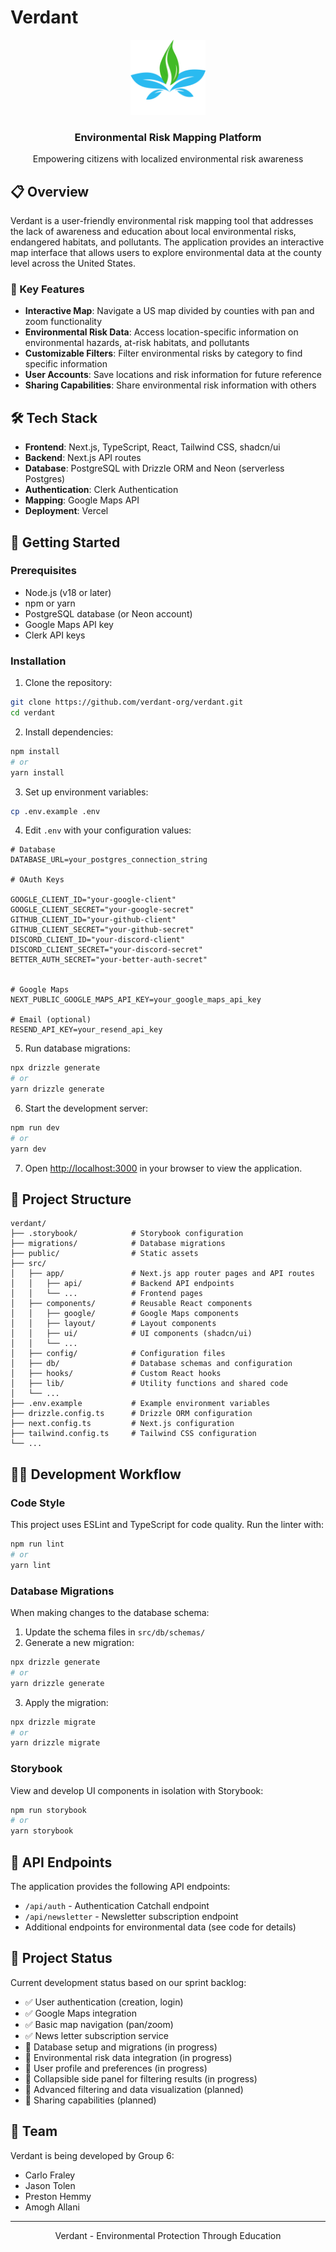 
# Verdant

<div align="center">
  <img src="./public/verdant_logo.png" alt="Verdant Logo" width="120" />
  <h3>Environmental Risk Mapping Platform</h3>
  <p>Empowering citizens with localized environmental risk awareness</p>
</div>

## 📋 Overview

Verdant is a user-friendly environmental risk mapping tool that addresses the lack of awareness and education about local environmental risks, endangered habitats, and pollutants. The application provides an interactive map interface that allows users to explore environmental data at the county level across the United States.

### 🌿 Key Features

- **Interactive Map**: Navigate a US map divided by counties with pan and zoom functionality
- **Environmental Risk Data**: Access location-specific information on environmental hazards, at-risk habitats, and pollutants
- **Customizable Filters**: Filter environmental risks by category to find specific information
- **User Accounts**: Save locations and risk information for future reference
- **Sharing Capabilities**: Share environmental risk information with others

## 🛠️ Tech Stack

- **Frontend**: Next.js, TypeScript, React, Tailwind CSS, shadcn/ui
- **Backend**: Next.js API routes
- **Database**: PostgreSQL with Drizzle ORM and Neon (serverless Postgres)
- **Authentication**: Clerk Authentication
- **Mapping**: Google Maps API
- **Deployment**: Vercel

## 🚀 Getting Started

### Prerequisites

- Node.js (v18 or later)
- npm or yarn
- PostgreSQL database (or Neon account)
- Google Maps API key
- Clerk API keys

### Installation

1. Clone the repository:
```bash
git clone https://github.com/verdant-org/verdant.git
cd verdant
```

2. Install dependencies:
```bash
npm install
# or
yarn install
```

3. Set up environment variables:
```bash
cp .env.example .env
```

4. Edit `.env` with your configuration values:





```
# Database
DATABASE_URL=your_postgres_connection_string

# OAuth Keys

GOOGLE_CLIENT_ID="your-google-client"
GOOGLE_CLIENT_SECRET="your-google-secret"
GITHUB_CLIENT_ID="your-github-client"
GITHUB_CLIENT_SECRET="your-github-secret"
DISCORD_CLIENT_ID="your-discord-client"
DISCORD_CLIENT_SECRET="your-discord-secret"
BETTER_AUTH_SECRET="your-better-auth-secret"


# Google Maps
NEXT_PUBLIC_GOOGLE_MAPS_API_KEY=your_google_maps_api_key

# Email (optional)
RESEND_API_KEY=your_resend_api_key
```

5. Run database migrations:
```bash
npx drizzle generate
# or
yarn drizzle generate
```

6. Start the development server:
```bash
npm run dev
# or
yarn dev
```

7. Open [http://localhost:3000](http://localhost:3000) in your browser to view the application.

## 📁 Project Structure

```
verdant/
├── .storybook/            # Storybook configuration
├── migrations/            # Database migrations
├── public/                # Static assets
├── src/
│   ├── app/               # Next.js app router pages and API routes
│   │   ├── api/           # Backend API endpoints
│   │   └── ...            # Frontend pages
│   ├── components/        # Reusable React components
│   │   ├── google/        # Google Maps components
│   │   ├── layout/        # Layout components
│   │   ├── ui/            # UI components (shadcn/ui)
│   │   └── ...
│   ├── config/            # Configuration files
│   ├── db/                # Database schemas and configuration
│   ├── hooks/             # Custom React hooks
│   ├── lib/               # Utility functions and shared code
│   └── ...
├── .env.example           # Example environment variables
├── drizzle.config.ts      # Drizzle ORM configuration
├── next.config.ts         # Next.js configuration
├── tailwind.config.ts     # Tailwind CSS configuration
└── ...
```

## 🧑‍💻 Development Workflow

### Code Style

This project uses ESLint and TypeScript for code quality. Run the linter with:

```bash
npm run lint
# or
yarn lint
```

### Database Migrations

When making changes to the database schema:

1. Update the schema files in `src/db/schemas/`
2. Generate a new migration:
```bash
npx drizzle generate
# or
yarn drizzle generate
```

3. Apply the migration:
```bash
npx drizzle migrate
# or
yarn drizzle migrate
```

### Storybook

View and develop UI components in isolation with Storybook:

```bash
npm run storybook
# or
yarn storybook
```

## 🔄 API Endpoints

The application provides the following API endpoints:

- `/api/auth` - Authentication Catchall endpoint
- `/api/newsletter` - Newsletter subscription endpoint
- Additional endpoints for environmental data (see code for details)

<!-- ## 📊 Environmental Data Sources

TODO: Update with final datasets

Environmental risk data is sourced from:
- US Fish and Wildlife Service (USFWS)
- Environmental Protection Agency (EPA)
- Federal Emergency Management Agency (FEMA) -->

## 📝 Project Status

Current development status based on our sprint backlog:

- ✅ User authentication (creation, login)
- ✅ Google Maps integration
- ✅ Basic map navigation (pan/zoom)
- ✅ News letter subscription service
- 🚧 Database setup and migrations (in progress)
- 🚧 Environmental risk data integration (in progress)
- 🚧 User profile and preferences (in progress)
- 🚧 Collapsible side panel for filtering results (in progress)
- 📅 Advanced filtering and data visualization (planned)
- 📅 Sharing capabilities (planned)

## 👥 Team

Verdant is being developed by Group 6:
- Carlo Fraley
- Jason Tolen
- Preston Hemmy
- Amogh Allani

<!-- ## 📄 License


TODO (OPTIONAL): Add license

This project is licensed under the MIT License - see the LICENSE file for details. -->

---

<div align="center">
  <p>Verdant - Environmental Protection Through Education</p>
</div>